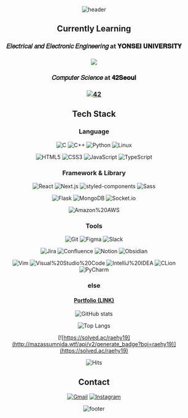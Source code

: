 <div align="center">
  
  ![header](https://capsule-render.vercel.app/api?type=waving&color=gradient&height=270&section=header&text=Raehyeon%20Jeong&fontSize=90)
  
  ## Currently Learning
  
  ### 𝐸𝑙𝑒𝑐𝑡𝑟𝑖𝑐𝑎𝑙 𝑎𝑛𝑑 𝐸𝑙𝑒𝑐𝑡𝑟𝑜𝑛𝑖𝑐 𝐸𝑛𝑔𝑖𝑛𝑒𝑒𝑟𝑖𝑛𝑔 at 𝐘𝐎𝐍𝐒𝐄𝐈 𝐔𝐍𝐈𝐕𝐄𝐑𝐒𝐈𝐓𝐘
  
  ### [![](https://img.shields.io/badge/🦅Yonsei_Univ-00205B.svg?&style=plastic&link=https://www.yonsei.ac.kr/sc/)](https://www.yonsei.ac.kr/sc/)
  
  ### 𝐶𝑜𝑚𝑝𝑢𝑡𝑒𝑟 𝑆𝑐𝑖𝑒𝑛𝑐𝑒 at 𝟒𝟐𝐒𝐞𝐨𝐮𝐥
  
  ### [![42](https://img.shields.io/badge/42Seoul-000000.svg?&style=plastic&logo=42&logoColor=white&link=https://42seoul.kr/seoul42/main/view)](https://42seoul.kr/seoul42/main/view)
  
## Tech Stack

### Language

![C](https://img.shields.io/badge/C-A8B9CC.svg?&style=for-the-badge&logo=C&logoColor=white)
![C++](https://img.shields.io/badge/C++-00599C.svg?&style=for-the-badge&logo=C%2B%2B&logoColor=white)
![Python](https://img.shields.io/badge/Python-3776AB.svg?&style=for-the-badge&logo=Python&logoColor=white)
![Linux](https://img.shields.io/badge/Linux-FCC624.svg?&style=for-the-badge&logo=Linux&logoColor=white)

![HTML5](https://img.shields.io/badge/HTML5-E34F26.svg?&style=for-the-badge&logo=HTML5&logoColor=white)
![CSS3](https://img.shields.io/badge/CSS3-1572B6.svg?&style=for-the-badge&logo=CSS3&logoColor=white)
![JavaScript](https://img.shields.io/badge/JavaScript-F7DF1E.svg?&style=for-the-badge&logo=JavaScript&logoColor=white)
![TypeScript](https://img.shields.io/badge/TypeScript-3178C6.svg?&style=for-the-badge&logo=TypeScript&logoColor=white)

### Framework & Library

![React](https://img.shields.io/badge/React-61DAFB.svg?&style=for-the-badge&logo=React&logoColor=white)
![Next.js](https://img.shields.io/badge/Next.js-000000.svg?&style=for-the-badge&logo=Next.js&logoColor=white)
![styled-components](https://img.shields.io/badge/styled--components-DB7093.svg?&style=for-the-badge&logo=styled-components&logoColor=white)
![Sass](https://img.shields.io/badge/Sass-CC6699.svg?&style=for-the-badge&logo=Sass&logoColor=white)

![Flask](https://img.shields.io/badge/Flask-000000.svg?&style=for-the-badge&logo=Flask&logoColor=white)
![MongoDB](https://img.shields.io/badge/MongoDB-47A248.svg?&style=for-the-badge&logo=MongoDB&logoColor=white)
![Socket.io](https://img.shields.io/badge/Socket.io-010101.svg?&style=for-the-badge&logo=Socket.io&logoColor=white)

![Amazon%20AWS](https://img.shields.io/badge/Amazon%20AWS-232F3E.svg?&style=for-the-badge&logo=Amazon%20AWS&logoColor=white)

### Tools

![Git](https://img.shields.io/badge/Git-F05032.svg?&style=for-the-badge&logo=Git&logoColor=white)
![Figma](https://img.shields.io/badge/Figma-F24E1E.svg?&style=for-the-badge&logo=Figma&logoColor=white)
![Slack](https://img.shields.io/badge/Slack-4A154B.svg?&style=for-the-badge&logo=Slack&logoColor=white)

![Jira](https://img.shields.io/badge/Jira-0052CC.svg?&style=for-the-badge&logo=Jira&logoColor=white)
![Confluence](https://img.shields.io/badge/Confluence-172B4D.svg?&style=for-the-badge&logo=Confluence&logoColor=white)
![Notion](https://img.shields.io/badge/Notion-000000.svg?&style=for-the-badge&logo=Notion&logoColor=white)
![Obsidian](https://img.shields.io/badge/Obsidian-483699.svg?&style=for-the-badge&logo=Obsidian&logoColor=white)

![Vim](https://img.shields.io/badge/Vim-019733.svg?&style=for-the-badge&logo=Vim&logoColor=white)
![Visual%20Studio%20Code](https://img.shields.io/badge/Visual%20Studio%20Code-007ACC.svg?&style=for-the-badge&logo=Visual%20Studio%20Code&logoColor=white)
![IntelliJ%20IDEA](https://img.shields.io/badge/IntelliJ%20IDEA-000000.svg?&style=for-the-badge&logo=IntelliJ%20IDEA&logoColor=white)
![CLion](https://img.shields.io/badge/CLion-000000.svg?&style=for-the-badge&logo=CLion&logoColor=white)
![PyCharm](https://img.shields.io/badge/PyCharm-000000.svg?&style=for-the-badge&logo=PyCharm&logoColor=white)

### else

#### [Portfolio (LINK)](https://github.com/raehy19/Portfolio.md)

![GitHub stats](https://github-readme-stats.vercel.app/api?username=raehy19&show_icons=true&theme=dracula)

![Top Langs](https://github-readme-stats.vercel.app/api/top-langs/?username=raehy19&layout=compact&theme=dracula)

[![https://solved.ac/raehy19](http://mazassumnida.wtf/api/v2/generate_badge?boj=raehy19)](https://solved.ac/raehy19)

![Hits](https://hits.seeyoufarm.com/api/count/incr/badge.svg?url=https%3A%2F%2Fgithub.com%2Fraehy19&count_bg=%2300205B&title_bg=%23555555&icon=&icon_color=%23E7E7E7&title=hits&edge_flat=false)

## Contact

[![Gmail](https://img.shields.io/badge/Gmail-EA4335.svg?&style=plastic&logo=Gmail&logoColor=white&link=mailto:raehy19@gmail.com)](mailto:raehy19@gmail.com)
[![Instagram](https://img.shields.io/badge/Instagram-E4405F.svg?&style=plastic&logo=Instagram&logoColor=white&link=https://www.instagram.com/raehy_/)](https://www.instagram.com/raehy_/)

![footer](https://capsule-render.vercel.app/api?type=waving&color=gradient&height=90&section=footer&fontSize=90)

</div>
